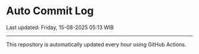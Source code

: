 # Auto Commit Log

Last updated: Friday, 15-08-2025 05:13 WIB

---

This repository is automatically updated every hour using GitHub Actions.
